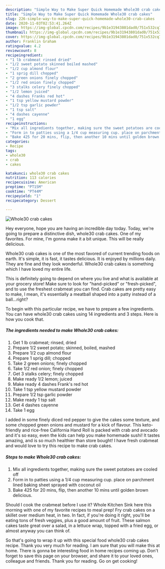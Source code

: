 ```yaml
---
description: "Simple Way to Make Super Quick Homemade Whole30 crab cakes"
title: "Simple Way to Make Super Quick Homemade Whole30 crab cakes"
slug: 226-simple-way-to-make-super-quick-homemade-whole30-crab-cakes
date: 2020-11-03T02:53:41.264Z
image: https://img-global.cpcdn.com/recipes/9b1e31943801dad0/751x532cq70/whole30-crab-cakes-recipe-main-photo.jpg
thumbnail: https://img-global.cpcdn.com/recipes/9b1e31943801dad0/751x532cq70/whole30-crab-cakes-recipe-main-photo.jpg
cover: https://img-global.cpcdn.com/recipes/9b1e31943801dad0/751x532cq70/whole30-crab-cakes-recipe-main-photo.jpg
author: Franklin Graham
ratingvalue: 4.2
reviewcount: 8
recipeingredient:
- "1 lb crabmeat rinsed dried"
- "1/2 sweet potato skinned boiled mashed"
- "1/2 cup almond flour"
- "1 sprig dill chopped"
- "2 green onions finely chopped"
- "1/2 red onion finely chopped"
- "3 stalks celery finely chopped"
- "1/2 lemon juiced"
- "4 dashes Franks red hot"
- "1 tsp yellow mustard powder"
- "1/2 tsp garlic powder"
- "1 tsp salt"
- "4 dashes cayenne"
- "1 egg"
recipeinstructions:
- "Mix all ingredients together, making sure the sweet potatoes are cooled off"
- "Form in to patties using a 1/4 cup measuring cup. place on parchment lined baking sheet sprayed with coconut oil"
- "Bake 425 for 20 mins, flip, then another 10 mins until golden brown delicious."
categories:
- Recipe
tags:
- whole30
- crab
- cakes

katakunci: whole30 crab cakes 
nutrition: 113 calories
recipecuisine: American
preptime: "PT15M"
cooktime: "PT44M"
recipeyield: "1"
recipecategory: Dessert

---
```



![Whole30 crab cakes](https://img-global.cpcdn.com/recipes/9b1e31943801dad0/751x532cq70/whole30-crab-cakes-recipe-main-photo.jpg)

Hey everyone, hope you are having an incredible day today. Today, we're going to prepare a distinctive dish, whole30 crab cakes. One of my favorites. For mine, I'm gonna make it a bit unique. This will be really delicious.

Whole30 crab cakes is one of the most favored of current trending foods on earth. It's simple, it is fast, it tastes delicious. It is enjoyed by millions daily. They are fine and they look wonderful. Whole30 crab cakes is something which I have loved my entire life.

This is definitely going to depend on where you live and what is available at your grocery store! Make sure to look for &#34;hand-picked&#34; or &#34;fresh-picked&#34;, and to use the freshest crabmeat you can find. Crab cakes are pretty easy to make, I mean, it&#39;s essentially a meatball shaped into a patty instead of a ball…right?


To begin with this particular recipe, we have to prepare a few ingredients. You can have whole30 crab cakes using 14 ingredients and 3 steps. Here is how you cook that.

<!--inarticleads1-->

##### The ingredients needed to make Whole30 crab cakes:

1. Get 1 lb crabmeat; rinsed, dried
1. Prepare 1/2 sweet potato; skinned, boiled, mashed
1. Prepare 1/2 cup almond flour
1. Prepare 1 sprig dill; chopped
1. Take 2 green onions; finely chopped
1. Take 1/2 red onion; finely chopped
1. Get 3 stalks celery; finely chopped
1. Make ready 1/2 lemon; juiced
1. Make ready 4 dashes Frank&#39;s red hot
1. Take 1 tsp yellow mustard powder
1. Prepare 1/2 tsp garlic powder
1. Make ready 1 tsp salt
1. Get 4 dashes cayenne
1. Take 1 egg


I added in some finely diced red pepper to give the cakes some texture, and some chopped green onions and mustard for a kick of flavour. This keto-friendly and rice-free California Hand Roll is packed with crab and avocado and it&#39;s so easy, even the kids can help you make homemade sushi! It tastes amazing, and is so much healthier than store bought! I have fresh crabmeat and would love to try this recipe to make crab cakes. 

<!--inarticleads2-->

##### Steps to make Whole30 crab cakes:

1. Mix all ingredients together, making sure the sweet potatoes are cooled off
1. Form in to patties using a 1/4 cup measuring cup. place on parchment lined baking sheet sprayed with coconut oil
1. Bake 425 for 20 mins, flip, then another 10 mins until golden brown delicious.


Should I cook the crabmeat before I use it? Whole Kitchen Sink here this morning with one of my favorite recipes to meal prep! Fry crab cakes on a skillet over medium heat, in two. In fact, if you&#39;re doing it right, you&#39;ll be eating tons of fresh veggies, plus a good amount of fruit. These salmon cakes taste great over a salad, in a lettuce wrap, topped with a fried egg, or almost anyway you can think of. 

So that's going to wrap it up with this special food whole30 crab cakes recipe. Thank you very much for reading. I am sure that you will make this at home. There is gonna be interesting food in home recipes coming up. Don't forget to save this page on your browser, and share it to your loved ones, colleague and friends. Thank you for reading. Go on get cooking!
